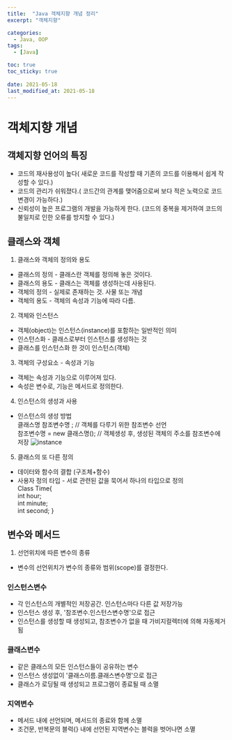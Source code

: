 ```yaml
---
title:  "Java 객체지향 개념 정리"
excerpt: "객체지향"

categories:
  - Java, OOP
tags:
  - [Java]

toc: true
toc_sticky: true
 
date: 2021-05-18
last_modified_at: 2021-05-18
---
```


# 객체지향 개념

## 객체지향 언어의 특징
- 코드의 재사용성이 높다( 새로운 코드를 작성할 때 기존의 코드를 이용해서 쉽게 작성할 수 있다.)
- 코드의 관리가 쉬워졌다.( 코드간의 관계를 맺어줌으로써 보다 적은 노력으로 코드변경이 가능하다.)
- 신뢰성이 높은 프로그램의 개발을 가능하게 한다. (코드의 중복을 제거하여 코드의 불일치로 인한 오류를 방지할 수 있다.)
  
## 클래스와 객체

1. 클래스와 객체의 정의와 용도
- 클래스의 정의 - 클래스란 객체를 정의해 놓은 것이다.
- 클래스의 용도 - 클래스는 객체를 생성하는데 사용된다.
- 객체의 정의 - 실제로 존재하는 것. 사물 또는 개념
- 객체의 용도 - 객체의 속성과 기능에 따라 다름.
  
2.  객체와 인스턴스
- 객체(object)는 인스턴스(instance)를 포함하는 일반적인 의미
- 인스턴스화 - 클래스로부터 인스턴스를 생성하는 것
- 클래스를 인스턴스화 한 것이 인스턴스(객체)
  
3. 객체의 구성요소 - 속성과 기능
- 객체는 속성과 기능으로 이루어져 있다.
- 속성은 변수로, 기능은 메서드로 정의한다.

4. 인스턴스의 생성과 사용
- 인스턴스의 생성 방법   
  클래스명 참조변수명 ;     // 객체를 다루기 위한 참조변수 선언   
  참조변수명 = new 클래스명();  // 객체생성 후, 생성된 객체의 주소를 참조변수에 저장
  ![instance](https://user-images.githubusercontent.com/62706198/118615417-af42d880-b7fb-11eb-8f39-0b1b64fe050a.PNG)


5. 클래스의 또 다른 정의
- 데이터와 함수의 결합 (구조체+함수)
- 사용자 정의 타입 - 서로 관련된 값을 묵어서 하나의 타입으로 정의   
 Class Time{   
  int hour;   
  int minute;   
  int second;
      }


## 변수와 메서드

1. 선언위치에 따른 변수의 종류
- 변수의 선언위치가 변수의 종류와 범위(scope)를 결정한다.   
### 인스턴스변수
- 각 인스턴스의 개별적인 저장공간. 인스턴스마다 다른 값 저장가능
- 인스턴스  생성 후, '참조변수.인스턴스변수명'으로 접근
- 인스턴스를 생성할 때 생성되고, 참조변수가 없을 때 가비지컬렉터에 의해 자동제거됨   
### 클래스변수
- 같은 클래스의 모든 인스턴스들이 공유하는 변수
- 인스턴스 생성없이 '클래스이름.클래스변수명'으로 접근
- 클래스가 로딩될 때 생성되고 프로그램이 종료될 때 소멸

### 지역변수
- 메서드 내에 선언되며, 메서드의 종료와 함께 소멸
- 조건문, 반복문의 블럭{} 내에 선언된 지역변수는 블럭을 벗어나면 소멸
